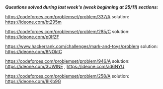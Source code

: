 **_Questions solved during last week's (week beginning at  25/11) sections:_**

https://codeforces.com/problemset/problem/337/A
solution: https://ideone.com/bt295m

https://codeforces.com/problemset/problem/285/C
solution: https://ideone.com/p0IfZF

https://www.hackerrank.com/challenges/mark-and-toys/problem
solution: https://ideone.com/8NOktC

https://codeforces.com/problemset/problem/946/A
solution: https://ideone.com/3UWINE , https://ideone.com/ad6NYU

https://codeforces.com/problemset/problem/258/A
solution: https://ideone.com/8lKb9G